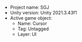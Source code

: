 <!-- UNITY CODE ASSIST INSTRUCTIONS START -->
- Project name: SGJ
- Unity version: Unity 2021.3.43f1
- Active game object:
  - Name: Cursor
  - Tag: Untagged
  - Layer: UI
<!-- UNITY CODE ASSIST INSTRUCTIONS END -->